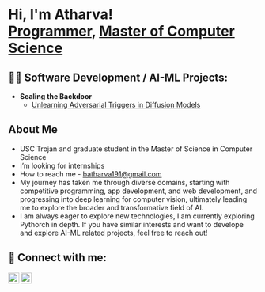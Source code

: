 

<!---
AthArvA-188/AthArvA-188 is a ✨ special ✨ repository because its `README.md` (this file) appears on your GitHub profile.
You can click the Preview link to take a look at your changes.
--->
<h1>Hi, I'm Atharva! <br/><a href="https://github.com/AthArvA-188">Programmer</a>, <a href="https://www.linkedin.com/in/atharva-bhide-">Master of Computer Science </a></h1>

<h2>👨‍💻 Software Development / AI-ML Projects:</h2>

- <b>Sealing the Backdoor</b>
  - [Unlearning Adversarial Triggers in Diffusion Models](https://github.com/AthArvA-188/Sealing-the-Backdoor-Unlearning-Adversarial-Triggers-in-Diffusion-Models)

<h2>About Me</h2>

- USC Trojan and graduate student in the Master of Science in Computer Science
- I’m looking for internships 
- How to reach me - batharva191@gmail.com
- My journey has taken me through diverse domains, starting with competitive programming, app development, and web development, and progressing into deep learning for computer vision, ultimately leading me to explore the broader and transformative field of AI.
- I am always eager to explore new technologies, I am currently exploring Pythorch in depth. If you have similar interests and want to develope and explore AI-ML related projects, feel free to reach out!

<h2> 🤳 Connect with me:</h2>


[<img align="left" alt="JoshMadakor | LinkedIn" width="22px" src="https://cdn.jsdelivr.net/npm/simple-icons@v3/icons/linkedin.svg" />][linkedin]
[<img align="left" alt="JoshMadakor | Instagram" width="22px" src="https://cdn.jsdelivr.net/npm/simple-icons@v3/icons/instagram.svg" />][instagram]

[instagram]: https://www.instagram.com/_atharva_bhide_/
[linkedin]: https://www.linkedin.com/in/atharva-bhide-/

